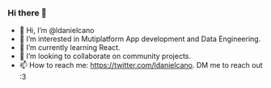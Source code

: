 ### Hi there 👋

- 👋 Hi, I’m @ldanielcano
- 👀 I’m interested in Mutiplatform App development and Data Engineering.
- 🌱 I’m currently learning React.
- 💞️ I’m looking to collaborate on community projects. 
- 📫 How to reach me: https://twitter.com/ldanielcano. DM me to reach out :3
